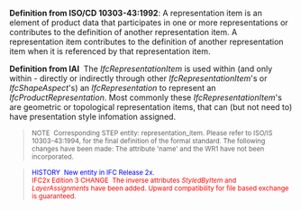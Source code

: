 **Definition
from ISO/CD 10303-43:1992**: A representation item is an element of product data that participates in one or more representations or contributes to the definition of another representation item. A representation item contributes to the definition of another representation item when it is referenced by that representation item.

**Definition
from IAI**&nbsp; The _IfcRepresentationItem_ is used within (and only within - directly or indirectly through other _IfcRepresentationItem_'s or _IfcShapeAspect_'s) an _IfcRepresentation_ to represent an _IfcProductRepresentation_. Most commonly these _IfcRepresentationItem_'s are geometric or topological representation items, that can (but not need to) have presentation style infomation assigned.

> <small>NOTE&nbsp;
Corresponding
STEP entity: representation_item. Please refer to ISO/IS 10303-43:1994,
for the final definition of the formal standard. The following changes
have been made: The attribute 'name' and the WR1 have not been
incorporated.</small>

> <small><font color="#0000ff">HISTORY&nbsp;
New entity in IFC Release 2x.</font></small>  
> <small><font color="#ff0000">IFC2x
Edition 3 CHANGE&nbsp;
The inverse attributes <i>StyledByItem</i>
and <span style="font-style: italic;">LayerAssignments</span>
have been added.
Upward compatibility for file based exchange is guaranteed.</font></small>